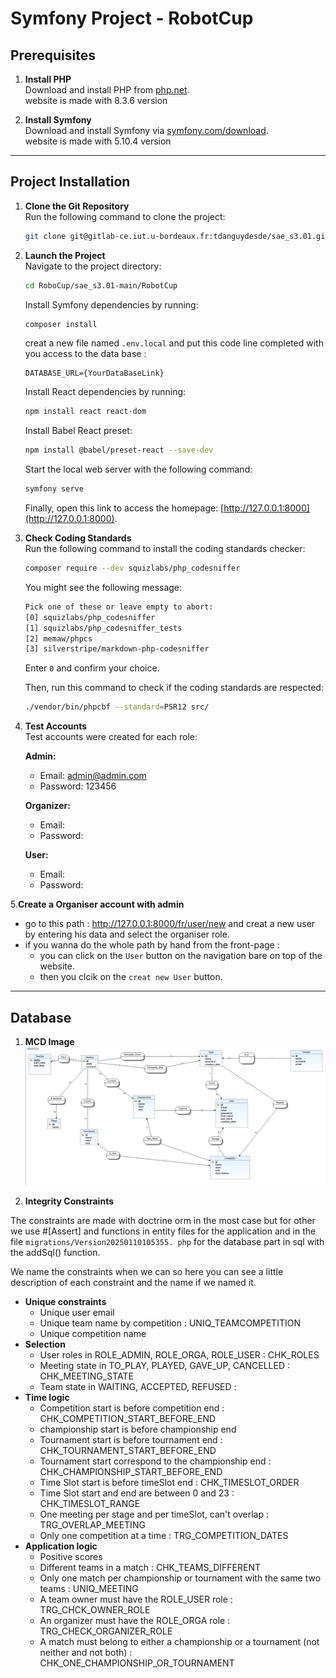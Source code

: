 # Symfony Project - RobotCup

## Prerequisites

1. **Install PHP**  
   Download and install PHP from [php.net](https://www.php.net/).  
   website is made with 8.3.6 version


2. **Install Symfony**  
   Download and install Symfony via [symfony.com/download](https://symfony.com/download).  
   website is made with 5.10.4 version

---

## Project Installation

1. **Clone the Git Repository**  
   Run the following command to clone the project:  
   ```bash
   git clone git@gitlab-ce.iut.u-bordeaux.fr:tdanguydesde/sae_s3.01.git
   ```

2. **Launch the Project**  
   Navigate to the project directory:  
   ```bash
   cd RoboCup/sae_s3.01-main/RobotCup
   ```  
   Install Symfony dependencies by running:  
   ```bash
   composer install
   ```
   creat a new file named `.env.local` and put this code line completed with you access to the data base : 
   ```
   DATABASE_URL={YourDataBaseLink}
   ```
   Install React dependencies by running:  
   ```bash
   npm install react react-dom
   ```  
   Install Babel React preset:  
   ```bash
   npm install @babel/preset-react --save-dev
   ```  
   Start the local web server with the following command:  
   ```bash
   symfony serve
   ```  
   Finally, open this link to access the homepage: [http://127.0.0.1:8000](http://127.0.0.1:8000).

3. **Check Coding Standards**  
   Run the following command to install the coding standards checker:  
   ```bash
   composer require --dev squizlabs/php_codesniffer
   ```  
   You might see the following message:  
   ```bash
   Pick one of these or leave empty to abort:
   [0] squizlabs/php_codesniffer
   [1] squizlabs/php_codesniffer_tests
   [2] memaw/phpcs
   [3] silverstripe/markdown-php-codesniffer
   ```  
   Enter `0` and confirm your choice.

   Then, run this command to check if the coding standards are respected:  
   ```bash
   ./vendor/bin/phpcbf --standard=PSR12 src/
   ```

4. **Test Accounts**  
   Test accounts were created for each role:  
   
   **Admin:**  
   * Email: admin@admin.com  
   * Password: 123456

   **Organizer:**  
   * Email: 
   * Password: 

   **User:**  
   * Email: 
   * Password: 

5.**Create a Organiser account with admin**  
   * go to this path : http://127.0.0.1:8000/fr/user/new and creat a new user by entering his data and select the organiser role.
   * if you wanna do the whole path by hand from the front-page :
      * you can click on the `User` button on the navigation bare on top of the website.
      * then you clcik on the `creat new User` button.

---

## Database
1. **MCD Image**  
![MCD Image](MCD.webp)

2. **Integrity Constraints** 

The constraints are made with doctrine orm in the most case but for other we use #[Assert\] and functions in entity files for the application and in the file `migrations/Version20250110105355. php` for the database part in sql with the addSql() function.

We name the constraints when we can so here you can see a little description of each constraint and the name if we named it.
   * **Unique constraints** 
      * Unique user email 
      * Unique team name by competition : UNIQ_TEAMCOMPETITION
      * Unique competition name 
   * **Selection** 
      * User roles in ROLE_ADMIN, ROLE_ORGA, ROLE_USER : CHK_ROLES
      * Meeting state in TO_PLAY, PLAYED, GAVE_UP, CANCELLED : CHK_MEETING_STATE
      * Team state in WAITING, ACCEPTED, REFUSED : 
   * **Time logic**
      * Competition start is before competition end : CHK_COMPETITION_START_BEFORE_END
      * championship start is before championship end
      * Tournament start is before tournament end : CHK_TOURNAMENT_START_BEFORE_END
      * Tournament start correspond to the championship end : CHK_CHAMPIONSHIP_START_BEFORE_END
      * Time Slot start is before timeSlot end : CHK_TIMESLOT_ORDER
      * Time Slot start and end are between 0 and 23 : CHK_TIMESLOT_RANGE
      * One meeting per stage and per timeSlot, can't overlap : TRG_OVERLAP_MEETING
      * Only one competition at a time : TRG_COMPETITION_DATES
   * **Application logic**
      * Positive scores 
      * Different teams in a match : CHK_TEAMS_DIFFERENT
      * Only one match per championship or tournament with the same two teams : UNIQ_MEETING
      * A team owner must have the ROLE_USER role : TRG_CHCK_OWNER_ROLE
      * An organizer must have the ROLE_ORGA role : TRG_CHECK_ORGANIZER_ROLE
      * A match must belong to either a championship or a tournament (not neither and not both) : CHK_ONE_CHAMPIONSHIP_OR_TOURNAMENT